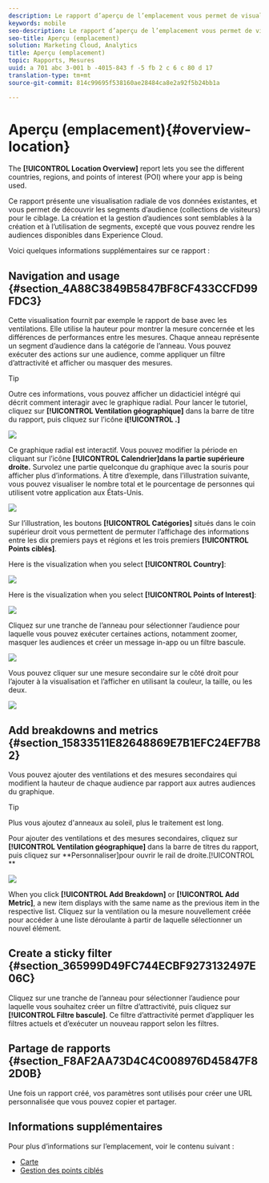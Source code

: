 ```yaml
---
description: Le rapport d’aperçu de l’emplacement vous permet de visualiser les pays, régions et points ciblés dans lesquels votre application est utilisée.
keywords: mobile
seo-description: Le rapport d’aperçu de l’emplacement vous permet de visualiser les pays, régions et points ciblés dans lesquels votre application est utilisée.
seo-title: Aperçu (emplacement)
solution: Marketing Cloud, Analytics
title: Aperçu (emplacement)
topic: Rapports, Mesures
uuid: a 701 abc 3-001 b -4015-843 f -5 fb 2 c 6 c 80 d 17
translation-type: tm+mt
source-git-commit: 814c99695f538160ae28484ca8e2a92f5b24bb1a

---
```



# Aperçu (emplacement){#overview-location}

The **[!UICONTROL Location Overview]** report lets you see the different countries, regions, and points of interest (POI) where your app is being used.

Ce rapport présente une visualisation radiale de vos données existantes, et vous permet de découvrir les segments d’audience (collections de visiteurs) pour le ciblage. La création et la gestion d’audiences sont semblables à la création et à l’utilisation de segments, excepté que vous pouvez rendre les audiences disponibles dans Experience Cloud.

Voici quelques informations supplémentaires sur ce rapport :

## Navigation and usage {#section_4A88C3849B5847BF8CF433CCFD99FDC3}

Cette visualisation fournit par exemple le rapport de base avec les ventilations. Elle utilise la hauteur pour montrer la mesure concernée et les différences de performances entre les mesures. Chaque anneau représente un segment d’audience dans la catégorie de l’anneau. Vous pouvez exécuter des actions sur une audience, comme appliquer un filtre d’attractivité et afficher ou masquer des mesures.

>[!TIP]
>
>Outre ces informations, vous pouvez afficher un didacticiel intégré qui décrit comment interagir avec le graphique radial. Pour lancer le tutoriel, cliquez sur **[!UICONTROL Ventilation géographique]** dans la barre de titre du rapport, puis cliquez sur l’icône **i[!UICONTROL .]**

![](assets/location.png)

Ce graphique radial est interactif. Vous pouvez modifier la période en cliquant sur l’icône **[!UICONTROL Calendrier]dans la partie supérieure droite.** Survolez une partie quelconque du graphique avec la souris pour afficher plus d’informations. À titre d’exemple, dans l’illustration suivante, vous pouvez visualiser le nombre total et le pourcentage de personnes qui utilisent votre application aux États-Unis.

![](assets/location_mouse.png)

Sur l’illustration, les boutons **[!UICONTROL Catégories]** situés dans le coin supérieur droit vous permettent de permuter l’affichage des informations entre les dix premiers pays et régions et les trois premiers **[!UICONTROL Points ciblés]**.

Here is the visualization when you select **[!UICONTROL Country]**:

![](assets/location_countries.png)

Here is the visualization when you select **[!UICONTROL Points of Interest]**:

![](assets/location_poi.png)

Cliquez sur une tranche de l’anneau pour sélectionner l’audience pour laquelle vous pouvez exécuter certaines actions, notamment zoomer, masquer les audiences et créer un message in-app ou un filtre bascule.

![](assets/location_aud.png)

Vous pouvez cliquer sur une mesure secondaire sur le côté droit pour l’ajouter à la visualisation et l’afficher en utilisant la couleur, la taille, ou les deux.

![](assets/location_secondary.png)

## Add breakdowns and metrics {#section_15833511E82648869E7B1EFC24EF7B82}

Vous pouvez ajouter des ventilations et des mesures secondaires qui modifient la hauteur de chaque audience par rapport aux autres audiences du graphique.

>[!TIP]
>
>Plus vous ajoutez d'anneaux au soleil, plus le traitement est long.

Pour ajouter des ventilations et des mesures secondaires, cliquez sur **[!UICONTROL Ventilation géographique]** dans la barre de titres du rapport, puis cliquez sur **Personnaliser]pour ouvrir le rail de droite.[!UICONTROL **

![](assets/location_rail.png)

When you click **[!UICONTROL Add Breakdown]** or **[!UICONTROL Add Metric]**, a new item displays with the same name as the previous item in the respective list. Cliquez sur la ventilation ou la mesure nouvellement créée pour accéder à une liste déroulante à partir de laquelle sélectionner un nouvel élément.

## Create a sticky filter {#section_365999D49FC744ECBF9273132497E06C}

Cliquez sur une tranche de l’anneau pour sélectionner l’audience pour laquelle vous souhaitez créer un filtre d’attractivité, puis cliquez sur **[!UICONTROL Filtre bascule]**. Ce filtre d’attractivité permet d’appliquer les filtres actuels et d’exécuter un nouveau rapport selon les filtres.

## Partage de rapports {#section_F8AF2AA73D4C4C008976D45847F82D0B}

Une fois un rapport créé, vos paramètres sont utilisés pour créer une URL personnalisée que vous pouvez copier et partager.

## Informations supplémentaires

Pour plus d’informations sur l’emplacement, voir le contenu suivant :

* [Carte](/help/using/location/c-map-points.md)
* [Gestion des points ciblés](/help/using/location/t-manage-points.md)